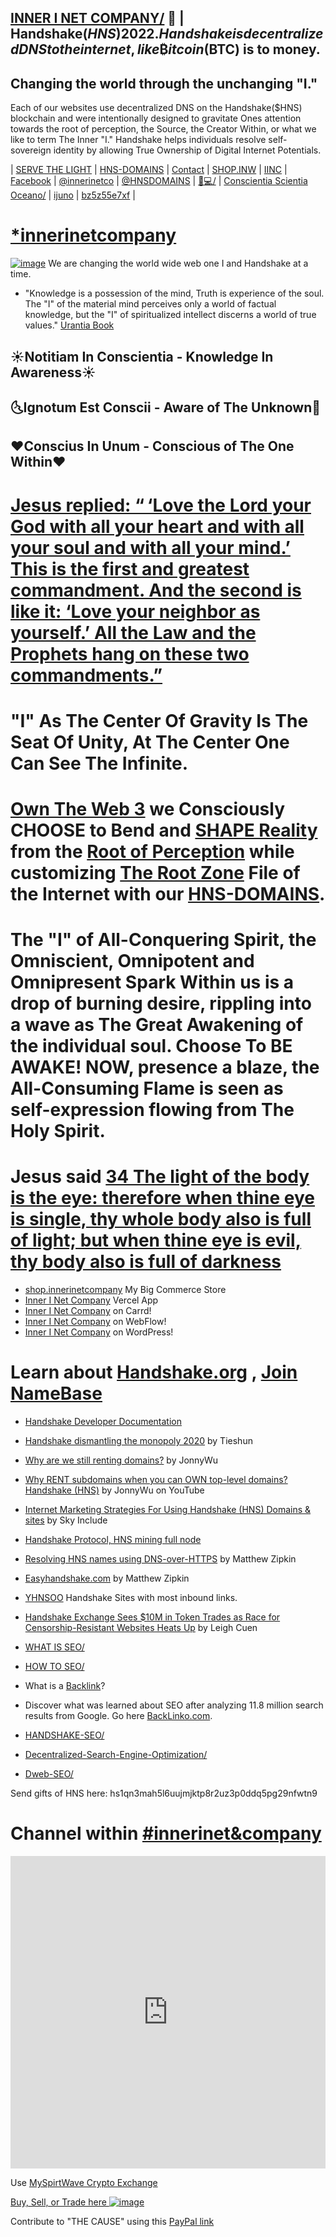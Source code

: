 ## [INNER I NET COMPANY/](http://shapereality.innerinetcompany.hns.to/) 🤝 | Handshake($HNS) 2022. Handshake is decentralized DNS to the internet, like ₿itcoin($BTC) is to money.

## Changing the world through the unchanging "I." 
Each of our websites use decentralized DNS on the Handshake($HNS) blockchain and were intentionally designed to gravitate Ones attention towards the root of perception, the Source, the Creator Within, or what we like to term The Inner "I." Handshake helps individuals resolve self-sovereign identity by allowing True Ownership of Digital Internet Potentials.

<div class="likecoin-embed likecoin-button" data-liker-id="{innerinetcompany}" data-href="https://liker.land/innerinetcompany/"></div>
<script src="https://static.like.co/sdk/v1/button.js"></script>

| [SERVE THE LIGHT](http://workinthedark.servethelight.hns.is/) | [HNS-DOMAINS](http://home.hns-domains.hns.is/) | [Contact](mailto:innerinetcompany@gmail.com) | [SHOP.INW](http://shop.inw.hns.is/) | [IINC](http://dlink.innerinetcompany.hns.is/) | [Facebook](https://facebook.com/innerinetcompany) | [@innerinetco](https://twitter.com/innerinetco) | [@HNSDOMAINS](https://twitter.com/hnsdomains) | [🐻💻/](http://xn--gp8h6h.hns.is/) | [Conscientia Scientia Oceano/](http://conscientiascientiaoceano/) | [ijuno](https://dens.sh/ids/ijuno) | [bz5z55e7xf](https://app.altermail.live/login) | 
# [*innerinetcompany](https://app.starname.me/manager/view/*innerinetcompany)
 [![image](https://user-images.githubusercontent.com/37987346/103435699-6be72500-4be0-11eb-8264-7dcb24c14987.png)](http://shapereality.innerinetcompany.hns.to/)
We are changing the world wide web one I and Handshake at a time.
- "Knowledge is a possession of the mind, Truth is experience of the soul. The "I" of the material mind perceives only a world of factual knowledge, but the "I" of spiritualized intellect discerns a world of true values." [Urantia Book](https://youtu.be/U8QF2u5aw5o?t=1719)

## ☀Notitiam In Conscientia - Knowledge In Awareness☀  
## 🌜Ignotum Est Conscii - Aware of The Unknown🌛 
## ❤Conscius In Unum - Conscious of The One Within❤
# [Jesus replied: “ ‘Love the Lord your God with all your heart and with all your soul and with all your mind.’ This is the first and greatest commandment. And the second is like it: ‘Love your neighbor as yourself.’ All the Law and the Prophets hang on these two commandments.”](https://www.bible.com/bible/111/MAT.22.37-40.NIV)
# "I" As The Center Of Gravity Is The Seat Of Unity, At The Center One Can See The Infinite.
 # [Own The Web 3](http://official.owntheweb3.hns.to/) we Consciously CHOOSE to Bend and [SHAPE Reality](http://innerinetcompany.shapereality.hns.to/) from the [Root of Perception](http://findusontheweb.innericompany.hns.to/) while customizing [The Root Zone](http://therootzone.hns.to/) File of the Internet with our [HNS-DOMAINS](http://home.hns-domains.hns.to/).
# The "I" of All-Conquering Spirit, the Omniscient, Omnipotent and Omnipresent Spark Within us is a drop of burning desire, rippling into a wave as The Great Awakening of the individual soul. Choose To BE AWAKE! NOW, presence a blaze, the All-Consuming Flame is seen as self-expression flowing from The Holy Spirit.

# Jesus said [34 The light of the body is the eye: therefore when thine eye is single, thy whole body also is full of light; but when thine eye is evil, thy body also is full of darkness](https://www.kingjamesbibleonline.org/Luke-11-34/) 

- [shop.innerinetcompany](http://shop.innerinetcompany.hns.is/) My Big Commerce Store
- [ Inner I Net Company](https://innerinetcompany-store.vercel.app/) Vercel App
- [Inner I Net Company](https://innerinetcompany.carrd.co/) on Carrd!
- [Inner I Net Company](https://innerinetcompany.webflow.io/) on WebFlow!
- [Inner I Net Company](https://innerinetcompany.wordpress.com/) on WordPress!



# Learn about [Handshake.org](https://handshake.org/) ,  [Join NameBase](https://www.namebase.io/register/o5muhq)

 - [Handshake Developer Documentation](https://hsd-dev.org/guides/resource-records.html)
 - [Handshake dismantling the monopoly 2020](https://www.producthunt.com/posts/handshake-hns) by Tieshun
 - [Why are we still renting domains?](https://jaywuzer.medium.com/why-are-we-still-renting-domains-eefd45a4de1c) by JonnyWu
 - [Why RENT subdomains when you can OWN top-level domains? Handshake (HNS)](https://youtu.be/FMsEgf3sb68/) by JonnyWu on YouTube
 - [Internet Marketing Strategies For Using Handshake (HNS) Domains & sites](https://youtu.be/fWZHMxFrUlw/) by Sky Include
 - [Handshake Protocol, HNS mining full node](https://youtu.be/fIDnZaf6lV4/) 
 - [Resolving HNS names using DNS-over-HTTPS](https://matthewzipkin.medium.com/resolving-hns-names-using-dns-over-https-94643fe62ecd/) by Matthew Zipkin
 - [Easyhandshake.com](https://easyhandshake.com/) by Matthew Zipkin
 - [YHNSOO](https://yhnsoo.com/sites_by_web_rank/) Handshake Sites with most inbound links.
 - [Handshake Exchange Sees $10M in Token Trades as Race for Censorship-Resistant Websites Heats Up](
 https://www.coindesk.com/handshake-domains-bring-in-10m-as-race-for-censorship-resistant-websites-heats-up) by Leigh Cuen


- [WHAT IS SEO/](http://whatisseo.hns.is/)
- [HOW TO SEO/](http://howtoseo.hns.is/)
-  What is a [Backlink](https://backlinko.com/hub/seo/backlinks)?
-  Discover what was learned about SEO after analyzing 11.8 million search results from Google. Go here [BackLinko.com](https://backlinko.com/search-engine-ranking/).
- [HANDSHAKE-SEO/](http://handshake-seo.hns.is)
- [Decentralized-Search-Engine-Optimization/](http://decentralized-search-engine-optimization/)
- [Dweb-SEO/](http://dweb-seo/)

Send gifts of HNS here: hs1qn3mah5l6uujmjktp8r2uz3p0ddq5pg29nfwtn9

# Channel within [#innerinet&company](https://webchat.hybridirc.com/#innerinet&company)
<iframe src="https://kiwiirc.hybridirc.com/#innerinet&company" allow="microphone; camera; display-capture; fullscreen" style="border:0; width:100%; height:500px;"></iframe>

Use [MySpirtWave Crypto Exchange](https://exchange.myspiritwave.xyz/)

[Buy, Sell, or Trade here ![image](https://user-images.githubusercontent.com/37987346/97064635-5a94f300-1575-11eb-93ae-fc71560b1571.png)](https://paxful.com/roots/buy-bitcoin/index?kiosk=WDZdGMqXk7M)
 
Contribute to "THE CAUSE" using this [PayPal link](https://www.paypal.com/paypalme/ThomasD420)

